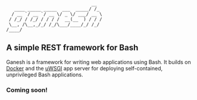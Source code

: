 
```
                                __  
   ____ _____ _____  ___  _____/ /_
  / __ `/ __ `/ __ \/ _ \/ ___/ __ \
 / /_/ / /_/ / / / /  __(__  ) / / /
 \__, /\__,_/_/ /_/\___/____/_/ /_/
/____/                              

```                                                  

## A simple REST framework for Bash

Ganesh is a framework for writing web applications using Bash. It builds on [Docker](https://www.docker.com/) and the [uWSGI](https://github.com/unbit/uwsgi) app server for deploying self-contained, unprivileged Bash applications.

### Coming soon!
